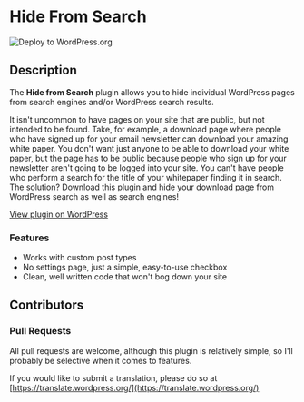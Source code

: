 # Hide From Search

![Deploy to WordPress.org](https://github.com/wpscholar-wp-plugins/hide-from-search/workflows/Deploy%20to%20WordPress.org/badge.svg?branch=master&event=push)

## Description
The **Hide from Search** plugin allows you to hide individual WordPress pages from search engines and/or WordPress search results.

It isn't uncommon to have pages on your site that are public, but not intended to be found. Take, for example, a download page where people who have signed up for your email newsletter can download your amazing white paper.  You don't want just anyone to be able to download your white paper, but the page has to be public because people who sign up for your newsletter aren't going to be logged into your site.  You can't have people who perform a search for the title of your whitepaper finding it in search.  The solution?  Download this plugin and hide your download page from WordPress search as well as search engines!

[View plugin on WordPress](https://wordpress.org/plugins/mpress-hide-from-search/)

### Features
- Works with custom post types
- No settings page, just a simple, easy-to-use checkbox
- Clean, well written code that won't bog down your site

## Contributors

### Pull Requests
All pull requests are welcome, although this plugin is relatively simple, so I'll probably be selective when it comes to features.

If you would like to submit a translation, please do so at [https://translate.wordpress.org/](https://translate.wordpress.org/)
